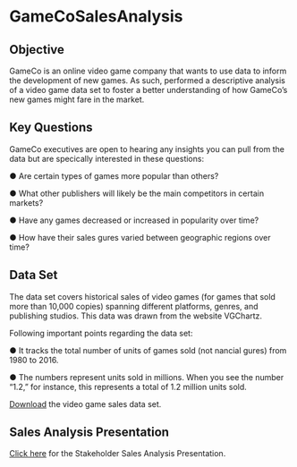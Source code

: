# GameCoSalesAnalysis

## Objective
GameCo is an online video game company that wants to use data to inform the development of new games. As such, performed a descriptive analysis of a video game data set to foster a
better understanding of how GameCo’s new games might fare in the market.

## Key Questions
GameCo executives are open to hearing any insights you can pull from the data but
are specically interested in these questions:

● Are certain types of games more popular than others?

● What other publishers will likely be the main competitors in certain markets?

● Have any games decreased or increased in popularity over time?

● How have their sales gures varied between geographic regions over time?

## Data Set

The data set covers historical sales of video games (for games that sold more than 10,000 copies) spanning different
platforms, genres, and publishing studios. This data was drawn from the website VGChartz.

Following important points regarding the data set:

● It tracks the total number of units of games sold (not nancial gures) from
1980 to 2016.

● The numbers represent units sold in millions. When you see the number “1.2,”
for instance, this represents a total of 1.2 million units sold.

[Download](https://github.com/TNIBM/GameCoSalesAnalysis/blob/main/vgsales.xlsx) the video game sales data set.

## Sales Analysis Presentation
[Click here](https://github.com/TNIBM/GameCoSalesAnalysis/blob/main/Stakeholder%20Presentation.pdf) for the Stakeholder Sales Analysis Presentation.


